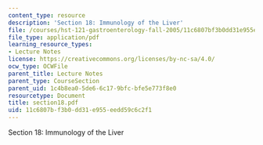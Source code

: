 ```yaml
---
content_type: resource
description: 'Section 18: Immunology of the Liver'
file: /courses/hst-121-gastroenterology-fall-2005/11c6807bf3b0dd31e955eedd59c6c2f1_section18.pdf
file_type: application/pdf
learning_resource_types:
- Lecture Notes
license: https://creativecommons.org/licenses/by-nc-sa/4.0/
ocw_type: OCWFile
parent_title: Lecture Notes
parent_type: CourseSection
parent_uid: 1c4b8ea0-5de6-6c17-9bfc-bfe5e773f8e0
resourcetype: Document
title: section18.pdf
uid: 11c6807b-f3b0-dd31-e955-eedd59c6c2f1
---
```

Section 18: Immunology of the Liver